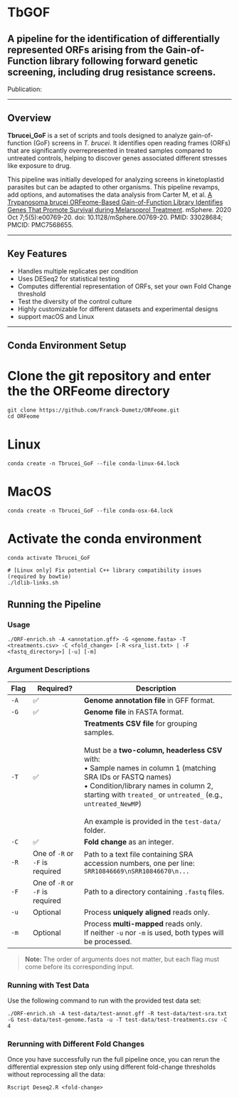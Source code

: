 # TbGOF

A pipeline for the identification of differentially represented ORFs arising from the Gain-of-Function library following forward genetic screening, including drug resistance screens. 
---

Publication: 

---

## Overview

**Tbrucei_GoF** is a set of scripts and tools designed to analyze gain-of-function (GoF) screens in _T. brucei_. It identifies open reading frames (ORFs) that are significantly overrepresented in treated samples compared to untreated controls, helping to discover genes associated different stresses like exposure to drug.

This pipeline was initially developed for analyzing screens in kinetoplastid parasites but can be adapted to other organisms. This pipeline revamps, add options, and automatises the data analysis from Carter M, et al. [A Trypanosoma brucei ORFeome-Based Gain-of-Function Library Identifies Genes That Promote Survival during Melarsoprol Treatment](https://journals.asm.org/doi/full/10.1128/msphere.00769-20?rfr_dat=cr_pub++0pubmed&url_ver=Z39.88-2003&rfr_id=ori%3Arid%3Acrossref.org). mSphere. 2020 Oct 7;5(5):e00769-20. doi: 10.1128/mSphere.00769-20. PMID: 33028684; PMCID: PMC7568655.

---

## Key Features

- Handles multiple replicates per condition  
- Uses DESeq2 for statistical testing
- Computes differential representation of ORFs, set your own Fold Change threshold
- Test the diversity of the control culture
- Highly customizable for different datasets and experimental designs
- support macOS and Linux

---


## Conda Environment Setup
# Clone the git repository and enter the the ORFeome directory
```
git clone https://github.com/Franck-Dumetz/ORFeome.git
cd ORFeome
```
# Linux 
```
conda create -n Tbrucei_GoF --file conda-linux-64.lock
```
# MacOS
```
conda create -n Tbrucei_GoF --file conda-osx-64.lock
```
# Activate the conda environment
```
conda activate Tbrucei_GoF
```
```
# [Linux only] Fix potential C++ library compatibility issues (required by bowtie)
./ldlib-links.sh
```

## Running the Pipeline

### Usage

```
./ORF-enrich.sh -A <annotation.gff> -G <genome.fasta> -T <treatments.csv> -C <fold_change> [-R <sra_list.txt> | -F <fastq_directory>] [-u] [-m]
```

### Argument Descriptions

| Flag | Required? | Description |
|------|-----------|-------------|
| `-A` | ✅ | **Genome annotation file** in GFF format. |
| `-G` | ✅ | **Genome file** in FASTA format. |
| `-T` | ✅ | **Treatments CSV file** for grouping samples. <br><br>Must be a **two-column, headerless CSV** with:<br>• Sample names in column 1 (matching SRA IDs or FASTQ names)<br>• Condition/library names in column 2, starting with `treated_` or `untreated_` (e.g., `untreated_NewMP`)<br><br>An example is provided in the `test-data/` folder. |
| `-C` | ✅ | **Fold change** as an integer. |
| `-R` | One of `-R` or `-F` is required | Path to a text file containing SRA accession numbers, one per line:<br>```SRR10846669\nSRR10846670\n...``` |
| `-F` | One of `-R` or `-F` is required | Path to a directory containing `.fastq` files. |
| `-u` | Optional | Process **uniquely aligned** reads only. |
| `-m` | Optional | Process **multi-mapped** reads only.<br>If neither `-u` nor `-m` is used, both types will be processed. |

> **Note:** The order of arguments does not matter, but each flag must come before its corresponding input.

### Running with Test Data
Use the following command to run with the provided test data set:
```
./ORF-enrich.sh -A test-data/test-annot.gff -R test-data/test-sra.txt -G test-data/test-genome.fasta -u -T test-data/test-treatments.csv -C 4
```
### Rerunning with Different Fold Changes
Once you have successfully run the full pipeline once, you can rerun the differential expression step only using different fold-change thresholds without reprocessing all the data:
```
Rscript Deseq2.R <fold-change>
```

